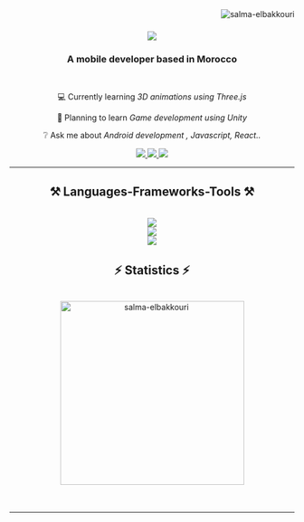 <img align="right" src="https://komarev.com/ghpvc/?username=salma-elbakkouri&label=Profile%20views&color=0e75b6&style=flat" alt="salma-elbakkouri" />

<h1 align="center" >
  <a  href="https://git.io/typing-svg">
    <img  src="https://readme-typing-svg.herokuapp.com/?font=Righteous&size=35&center=true&width=500&height=70&duration=4000&lines=Hi+There+👋🏻;+I'm+Salma+El+bakkouri;"/>
  </a>
</h1>
<!--&color=00827c add this after +I'm+Salma+El+bakkouri; for color change-->
<h3 align="center">A mobile developer based in Morocco</h3>

<br/>

<div align="center">
  
💻 Currently learning *3D animations using Three.js*

🎯 Planning to learn *Game development using Unity*

❔ Ask me about *Android development , Javascript, React..*

</div>

<div align="center">
  <a href="mailto:elbakkourisalmaa@gmail.com" target="_blank">
    <img src="https://img.shields.io/badge/Gmail-333333?style=for-the-badge&logo=gmail&logoColor=red" target="_blank" />
  </a>

  <a href="https://www.linkedin.com/in/salma-el-bakkouri-b6a848283/" target="_blank">
    <img src="https://img.shields.io/badge/LinkedIn-0077B5?style=for-the-badge&logo=linkedin&logoColor=white" target="_blank" />
  </a>

  <a href="https://example.com/portfolio-not-available" target="_blank">
    <img src="https://img.shields.io/badge/Portfolio-FF5722?style=for-the-badge&logo=sqlite&logoColor=white" target="_blank"/>
  </a>
</div>

<hr/>

<h2 align="center">⚒️ Languages-Frameworks-Tools ⚒️</h2>
</br>
<div align="center">
  <a href="https://slillicons.dev">
    <img src="https://skillicons.dev/icons?i=react,angular,javascript,nodejs,java,typescript"/><br>
    <img src="https://skillicons.dev/icons?i=html,css,tailwind,bootstrap,sass,flutter"/><br>
    <img src="https://skillicons.dev/icons?i=firebase,mysql,github,figma,photoshop,illustrator"/><br>
  </a>
</div>

<h2 align="center">⚡ Statistics ⚡</h2>
<br>
<div align=center>
<!-- <img width=390 src="https://streak-stats.demolab.com/?user=salma-elbakkouri&count private=true&theme=react&border_radius-10" alt="streak stats"/>
<img width=390 src="https://github-readme-stats-salesp07.vercel.app/api?username=salma-elbakkouri&count_private-true&show_icons=true&theme=react&rank_icon-github&border_radius-10" alt="readme stats" /> -->
<img width="325" align="center"  src="https://github-readme-stats.vercel.app/api/top-langs?username=salma-elbakkouri&show_icons=true&locale=en&layout=compact&theme=react&border_radius=10&size_weight=0.5&count_weight=0.5&exclude_repo=github-readme-stats" alt="salma-elbakkouri" />
<br/>
</div>
<br/><br/>
<hr/>




